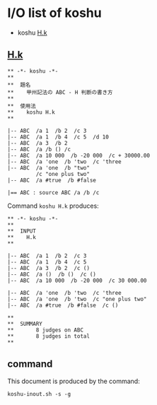 # I/O list of koshu

- koshu  [H.k](#hk)



## [H.k](H.k)

```
** -*- koshu -*-
**
**  題名
**    甲州記法の ABC - H 判断の書き方
**
**  使用法
**    koshu H.k
**

|-- ABC  /a 1  /b 2  /c 3
|-- ABC  /a 1  /b 4  /c 5  /d 10
|-- ABC  /a 3  /b 2
|-- ABC  /a /b () /c
|-- ABC  /a 10 000  /b -20 000  /c + 30000.00
|-- ABC  /a 'one  /b 'two  /c 'three
|-- ABC  /a 'one  /b "two"
         /c "one plus two"
|-- ABC  /a #true  /b #false

|== ABC : source ABC /a /b /c

```

Command `koshu H.k` produces:

```
** -*- koshu -*-
**
**  INPUT
**    H.k
**

|-- ABC  /a 1  /b 2  /c 3
|-- ABC  /a 1  /b 4  /c 5
|-- ABC  /a 3  /b 2  /c ()
|-- ABC  /a ()  /b ()  /c ()
|-- ABC  /a 10 000  /b -20 000  /c 30 000.00

|-- ABC  /a 'one  /b 'two  /c 'three
|-- ABC  /a 'one  /b 'two  /c "one plus two"
|-- ABC  /a #true  /b #false  /c ()

**
**  SUMMARY
**       8 judges on ABC
**       8 judges in total
**
```



## command

This document is produced by the command:

```
koshu-inout.sh -s -g
```
